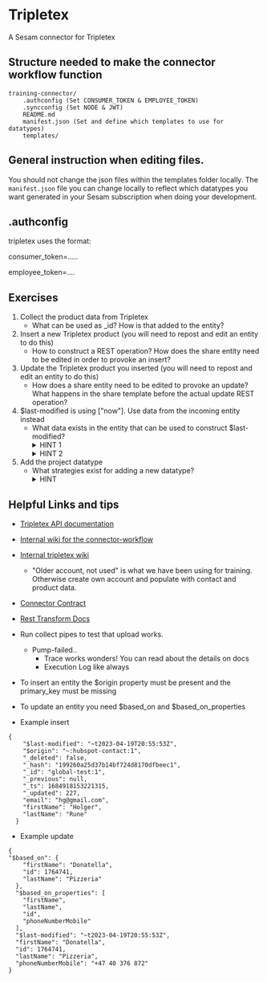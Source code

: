 # Tripletex

A Sesam connector for Tripletex

## Structure needed to make the connector workflow function

```
training-connector/
    .authconfig (Set CONSUMER_TOKEN & EMPLOYEE_TOKEN)
    .syncconfig (Set NODE & JWT)
    README.md
    manifest.json (Set and define which templates to use for datatypes)
    templates/

```

## General instruction when editing files.

You should not change the json files within the templates folder locally. The `manifest.json` file you can change locally to reflect which datatypes you want generated in your Sesam subscription when doing your development. 

## .authconfig
tripletex uses the format:

consumer_token=.....

employee_token=....


## Exercises
1. Collect the product data from Tripletex
   - What can be used as _id? How is that added to the entity? 
2. Insert a new Tripletex product (you will need to repost and edit an entity to do this)
   - How to construct a REST operation? How does the share entity need to be edited in order to provoke an insert? 
3. Update the Tripletex product you inserted (you will need to repost and edit an entity to do this)
   - How does a share entity need to be edited to provoke an update? What happens in the share template before the actual update REST operation? 
4. $last-modified is using \["now"\]. Use data from the incoming entity instead
   - What data exists in the entity that can be used to construct $last-modified?
      <details> 
      <summary>HINT 1 </summary>
        Tripletex has an array called "changes". This can contain the events CREATE, UPDATE, or DELETE.
      </details>
      <details> 
      <summary>HINT 2 </summary>
        $last-modified should be the data of the most recent update or create in that array.
      </details>
5. Add the project datatype
   - What strategies exist for adding a new datatype? 
        <details> 
        <summary>HINT </summary>
          Can you reuse an existing template? 
        </details> 

## Helpful Links and tips
- [Tripletex API documentation](https://tripletex.no/v2-docs/)
- [Internal wiki for the connector-workflow](https://github.com/datanav/sesam-talk-config/wiki/Connector-Development-Pipeline)
- [Internal tripletex wiki](https://github.com/datanav/sesam-talk-config/wiki/Connectors:Tripletex)
  - "Older account, not used" is what we have been using for training. Otherwise create own account and populate with contact and product data.
- [Connector Contract](https://docs.sesam.io/hub/documentation/data-synchronization/connectors/contract-connectors.html)
- [Rest Transform Docs](https://docs.sesam.io/hub/documentation/service-configuration/pipes/configuration-transforms-rest.html)
- Run collect pipes to test that upload works.
  - Pump-failed.. 
    - Trace works wonders! You can read about the details on docs
    - Execution Log like always

- To insert an entity the $origin property must be present and the primary_key must be missing
- To update an entity you need $based_on and $based_on_properties
- Example insert
```
{
    "$last-modified": "~t2023-04-19T20:55:53Z",
    "$origin": "~:hubspot-contact:1",
    "_deleted": false,
    "_hash": "199260a25d37b14bf724d8170dfbeec1",
    "_id": "global-test:1",
    "_previous": null,
    "_ts": 1684918153221315,
    "_updated": 227,
    "email": "hg@gmail.com",
    "firstName": "Holger",
    "lastName": "Rune"
  }
```
- Example update
```
{
"$based_on": {
    "firstName": "Donatella",
    "id": 1764741,
    "lastName": "Pizzeria"
  },
  "$based_on_properties": [
    "firstName",
    "lastName",
    "id",
    "phoneNumberMobile"
  ],
  "$last-modified": "~t2023-04-19T20:55:53Z",
  "firstName": "Donatella",
  "id": 1764741,
  "lastName": "Pizzeria",
  "phoneNumberMobile": "+47 40 376 872"
}
```
